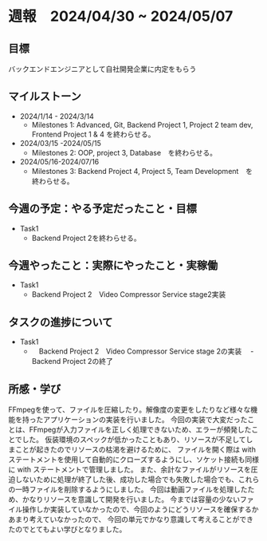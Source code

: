 # 週報　2024/04/30 ~ 2024/05/07
## 目標   
バックエンドエンジニアとして自社開発企業に内定をもらう

## マイルストーン
- 2024/1/14 - 2024/3/14
  - Milestones 1: Advanced, Git, Backend Project 1, Project 2 team dev, Frontend Project 1 & 4 を終わらせる。
- 2024/03/15 -2024/05/15
  - Milestones 2: OOP, project 3, Database　を終わらせる。
- 2024/05/16-2024/07/16
  - Milestones 3: Backend Project 4, Project 5, Team Development　を終わらせる。
   
## 今週の予定：やる予定だったこと・目標
  - Task1
    - Backend Project 2を終わらせる。

## 今週やったこと：実際にやったこと・実稼働
- Task1
  - Backend Project 2　Video Compressor Service stage2実装

## タスクの進捗について
- Task1
  - 　Backend Project 2　Video Compressor Service stage 2の実装
　-  Backend Project 2の終了

## 所感・学び

FFmpegを使って、ファイルを圧縮したり。解像度の変更をしたりなど様々な機能を持ったアプリケーションの実装を行いました。
今回の実装で大変だったことは、FFmpegが入力ファイルを正しく処理できないため、エラーが頻発したことでした。
仮装環境のスペックが低かったこともあり、リソースが不足してしまことが起きたのでリソースの枯渇を避けるために、
ファイルを開く際は with ステートメントを使用して自動的にクローズするようにし、ソケット接続も同様に with ステートメントで管理しました。
また、余計なファイルがリソースを圧迫しないために処理が終了した後、成功した場合でも失敗した場合でも、これらの一時ファイルを削除するようにしました。
今回は動画ファイルを処理したため、かなりリソースを意識して開発を行いました。
今までは容量の少ないファイル操作しか実装していなかったので、今回のようにどうリソースを確保するかあまり考えていなかったので、
今回の単元でかなり意識して考えることができたのでとてもよい学びとなりました。
